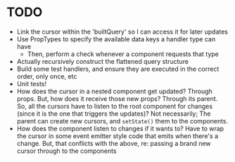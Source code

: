 # TODO

* Link the cursor within the 'builtQuery' so I can access it for later updates
* Use PropTypes to specify the available data keys a handler type can have
  * Then, perform a check whenever a component requests that type
* Actually recursively construct the flattened query structure
* Build some test handlers, and ensure they are executed in the correct order, only once, etc
* Unit tests!
* How does the cursor in a nested component get updated? Through props. But, how does it receive those new props? Through its parent. So, all the cursors have to listen to the root component for changes (since it is the one that triggers the updates)? Not necessarily; The parent can create new cursors, and `setState()` them to the components.
* How does the component listen to changes if it wants to? Have to wrap the cursor in some event emitter style code that emits when there's a change. But, that conflicts with the above, re: passing a brand new cursor through to the components
